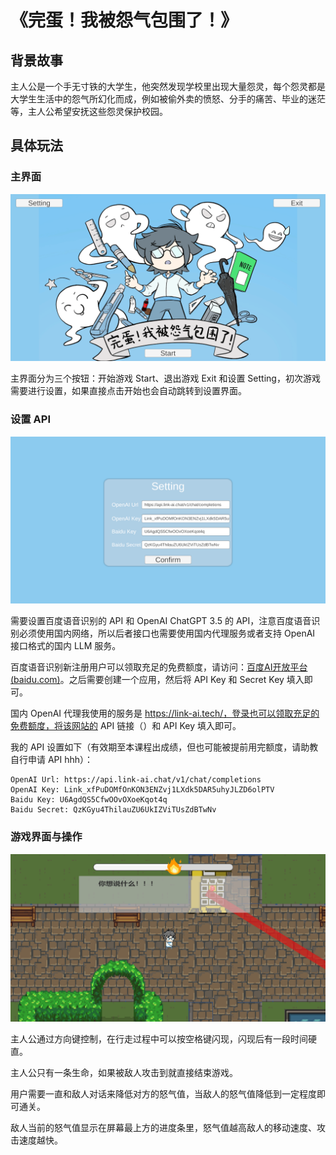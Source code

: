 # 《完蛋！我被怨气包围了！》

## 背景故事

主人公是一个手无寸铁的大学生，他突然发现学校里出现大量怨灵，每个怨灵都是大学生生活中的怨气所幻化而成，例如被偷外卖的愤怒、分手的痛苦、毕业的迷茫等，主人公希望安抚这些怨灵保护校园。

## 具体玩法

### 主界面

![image-20240208222633722](.\Docs\README\image-20240208222633722.png)

主界面分为三个按钮：开始游戏 Start、退出游戏 Exit 和设置 Setting，初次游戏需要进行设置，如果直接点击开始也会自动跳转到设置界面。

### 设置 API

![image-20240208222829510](.\Docs\README\image-20240208222829510.png)

需要设置百度语音识别的 API 和 OpenAI ChatGPT 3.5 的 API，注意百度语音识别必须使用国内网络，所以后者接口也需要使用国内代理服务或者支持 OpenAI 接口格式的国内 LLM 服务。

百度语音识别新注册用户可以领取充足的免费额度，请访问：[百度AI开放平台 (baidu.com)](https://ai.baidu.com/tech/speech)。之后需要创建一个应用，然后将 API Key 和 Secret Key 填入即可。

国内 OpenAI 代理我使用的服务是 https://link-ai.tech/，登录也可以领取充足的免费额度，将该网站的 API 链接（）和 API Key 填入即可。

我的 API 设置如下（有效期至本课程出成绩，但也可能被提前用完额度，请助教自行申请 API hhh）：

```
OpenAI Url: https://api.link-ai.chat/v1/chat/completions
OpenAI Key: Link_xfPuDOMfOnKON3ENZvj1LXdk5DAR5uhyJLZD6olPTV
Baidu Key: U6AgdQS5CfwOOvOXoeKqot4q
Baidu Secret: QzKGyu4ThilauZU6UkIZViTUsZdBTwNv
```

### 游戏界面与操作

![image-20240208224150165](.\Docs\README\image-20240208224150165.png)

主人公通过方向键控制，在行走过程中可以按空格键闪现，闪现后有一段时间硬直。

主人公只有一条生命，如果被敌人攻击到就直接结束游戏。

用户需要一直和敌人对话来降低对方的怒气值，当敌人的怒气值降低到一定程度即可通关。

敌人当前的怒气值显示在屏幕最上方的进度条里，怒气值越高敌人的移动速度、攻击速度越快。